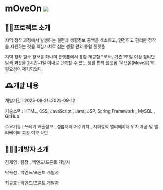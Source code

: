 
# mOveOn ![](https://raw.githubusercontent.com/kant300/moveon/refs/heads/master/src/main/resources/static/favicon.ico)


## 👨‍💻프로젝트 소개 
지역 정착 과정에서 발생하는 불편과 생활정보 공백을 해소하고, 안전하고 편리한 정착을 지원하는 것을 핵심가치로 삼는 생활 편의 통합 플랫폼

지역 정착 필수 정보를 하나의 플랫폼에서 통합 제공함으로써, 기존 1주일 이상 걸리던 탐색 과정을 2시간~1일 이내로 단축할 수 있는 생활 편의 플랫폼 ‘무브온(Move온)’의 필요성이 제기되었다.

## 🕰개발 내용 
개발기간 : 2025-08-21~2025-09-12

기술스택 : HTML, CSS, JavaScript , Java, JSP, Spring Framework , MySQL , GitHub

주요기능 : 쓰레기 배출정보 , 성범저죄 거주위치 , 지하철역 엘리베이터 위치 제공 및 엘리베이터 고장 여부 확인


## 🧑‍🤝‍🧑개발자 소개 
김재영 : 팀장 , 백엔드/프론트 개발자

박옥선 : 백엔드/프론트 개발자

최규호 : 백엔드/프론트 개발자
